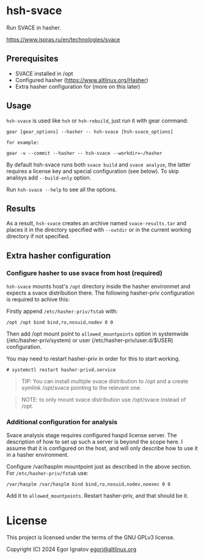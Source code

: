 # hsh-svace

Run SVACE in hasher.

https://www.ispras.ru/en/technologies/svace

## Prerequisites

- SVACE installed in /opt
- Configured hasher (https://www.altlinux.org/Hasher)
- Extra hasher configuration for (more on this later)

## Usage

`hsh-svace` is used like `hsh` or `hsh-rebuild`, just run it with gear command:
```
gear [gear_options] --hasher -- hsh-svace [hsh-svace_options]

for example:

gear -v --commit --hasher -- hsh-svace --workdir=~/hasher
```

By default hsh-svace runs both `svace build` and `svace analyze`, the latter
requires a license key and special configuration (see below). To skip analisys
add `--build-only` option.

Run `hsh-svace --help` to see all the options.

## Results
As a result, `hsh-svace` creates an archive named `svace-results.tar` and places
it in the directory specified with `--outdir` or in the current working
directory if not specified.

## Extra hasher configuration
### Configure hasher to use svace from host (required)
`hsh-svace` mounts host's `/opt` directory inside the hasher environmet and
expects a svace distribution there. The following hasher-priv configuration is
required to achive this:

Firstly аppend `/etc/hasher-priv/fstab` with:
```
/opt /opt bind bind,ro,nosuid,nodev 0 0
```

Then add /opt mount point to `allowed_mountpoints` option in systemwide
(/etc/hasher-priv/system) or user (/etc/hasher-priv/user.d/$USER) configuration.

You may need to restart hasher-priv in order for this to start working.
```
# systemctl restart hasher-privd.service
```

> TIP: You can install multiple svace distribution to /opt and a create symlink
>      /opt/svace pointing to the relevant one.

> NOTE: to only mount svace distribution use /opt/svace instead of /opt.

### Additional configuration for analysis
Svace analysis stage requires configured haspd license server. The description
of how to set up such a server is beyond the scope here. I assume that it is
configured on the host, and will only describe how to use it in a hasher
environment.

Configure /var/hasplm mountpoint just as described in the above
section. For `/etc/hasher-priv/fstab` use:
```
/var/hasplm /var/hasplm bind bind,ro,nosuid,nodev,noexec 0 0
```
Аdd it to `allowed_mountpoints`. Restart hasher-priv, and that should be it.

# License
This project is licensed under the terms of the GNU GPLv3 license.

Copyright (C) 2024  Egor Ignatov <egori@altlinux.org>
